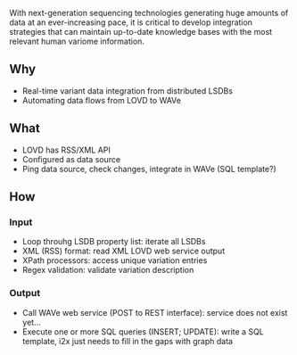 With next-generation sequencing technologies generating huge amounts of data at an ever-increasing pace, it is critical to develop integration strategies that can maintain up-to-date knowledge bases with the most relevant human variome information.

## Why
- Real-time variant data integration from distributed LSDBs
- Automating data flows from LOVD to WAVe

## What
- LOVD has RSS/XML API
- Configured as data source
- Ping data source, check changes, integrate in WAVe (SQL template?)

## How

### Input
- Loop throuhg LSDB property list: iterate all LSDBs
- XML (RSS) format: read XML LOVD web service output
- XPath processors: access unique variation entries
- Regex validation: validate variation description

### Output
- Call WAVe web service (POST to REST interface): service does not exist yet...
 - Execute one or more SQL queries (INSERT; UPDATE):  write a SQL template, i2x just needs to fill in the gaps with graph data